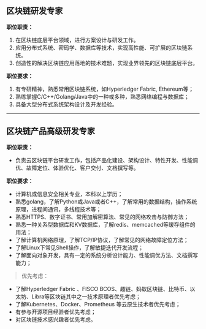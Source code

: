 ## 区块链研发专家
**职位职责：**
1. 在区块链底层平台领域，进行方案设计与研发工作。
2. 应用分布式系统、密码学、数据库等技术，实现高性能、可扩展的区块链系统。
3. 创造性的解决区块链应用落地的技术难题，实现业界领先的区块链底层平台。

**职位要求：**
1. 有专研精神，熟悉常用区块链系统，如Hyperledger Fabric, Ethereum等；
2. 熟练掌握C/C++/Golang/Java中的一种或多种，熟悉网络编程与数据库；
3. 具备大型分布式系统架构设计及开发经验。

****

## 区块链产品高级研发专家
**职位职责：**
* 负责云区块链平台研发工作，包括产品化建设、架构设计、特性开发、性能调优、故障定位、体验优化、客户交付、文档撰写等。

**职位要求：**
* 计算机或信息安全相关专业，本科以上学历；
* 熟悉golang，了解Python或Java或者C++，了解常用的数据结构，操作系统原理，进程间通讯，多线程技术等；
* 熟悉HTTPS、数字证书、常用加解密算法、常见的网络攻击与防御方法；
* 熟悉一种关系型数据库和KV数据库，了解redis、memcached等缓存组件的用法；
* 了解计算机网络原理，了解TCP/IP协议，了解常见的网络故障定位方法；
* 了解Linux下常见Shell操作，了解敏捷迭代开发流程；
* 了解面向对象开发，具有一定的系统分析设计能力、性能调优方法、文档撰写能力；
> 优先考虑：
* 了解Hyperledger Fabric 、FISCO BCOS、趣链、蚂蚁区块链、比特币、以太坊、Libra等区块链其中之一技术原理者优先考虑；
* 了解Kubernetes、Docker、Prometheus 等云原生技术者优先考虑；
* 有参与开源项目经验者优先考虑；
* 对区块链技术感兴趣者优先考虑。

